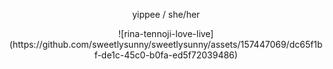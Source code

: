 <p align="center"> yippee
  /
she/her 
</p>

<p align="center">
![rina-tennoji-love-live](https://github.com/sweetlysunny/sweetlysunny/assets/157447069/dc65f1bf-de1c-45c0-b0fa-ed5f72039486)
</p>


